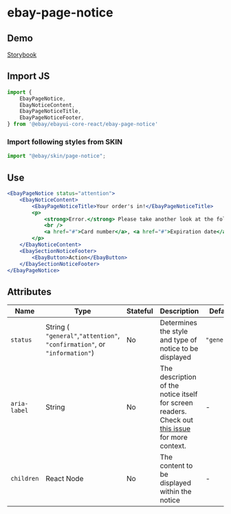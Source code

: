 # ebay-page-notice

## Demo

[Storybook](https://opensource.ebay.com/ebayui-core-react/main/?path=/story/ebay-page-notice--confirmation-message)

## Import JS

```jsx harmony
import {
    EbayPageNotice,
    EbayNoticeContent,
    EbayPageNoticeTitle,
    EbayPageNoticeFooter,
} from '@ebay/ebayui-core-react/ebay-page-notice'
```

### Import following styles from SKIN

```jsx harmony
import "@ebay/skin/page-notice";
```

## Use

```jsx harmony
<EbayPageNotice status="attention">
    <EbayNoticeContent>
        <EbayPageNoticeTitle>Your order's in!</EbayPageNoticeTitle>
        <p>
            <strong>Error.</strong> Please take another look at the following:
            <br />
            <a href="#">Card number</a>, <a href="#">Expiration date</a> &amp; <a href="#">Security code</a>.
        </p>
    </EbayNoticeContent>
    <EbaySectionNoticeFooter>
        <EbayButton>Action</EbayButton>
    </EbaySectionNoticeFooter>
</EbayPageNotice>
```

## Attributes

| Name         | Type                                                                          | Stateful | Description                                                                                                                                 | Default       |
| ------------ | ----------------------------------------------------------------------------- | -------- | ------------------------------------------------------------------------------------------------------------------------------------------- | ------------- |
| `status`     | String ( `"general"`,`"attention"`, `"confirmation"`, or `"information"`) | No       | Determines the style and type of notice to be displayed                                                                                     | `"general"` |
| `aria-label` | String                                                                        | No       | The description of the notice itself for screen readers. Check out [this issue](https://github.com/eBay/skin/issues/1001) for more context. | -             |
| `children`   | React Node                                                                    | No       | The content to be displayed within the notice                                                                                               | -             |
